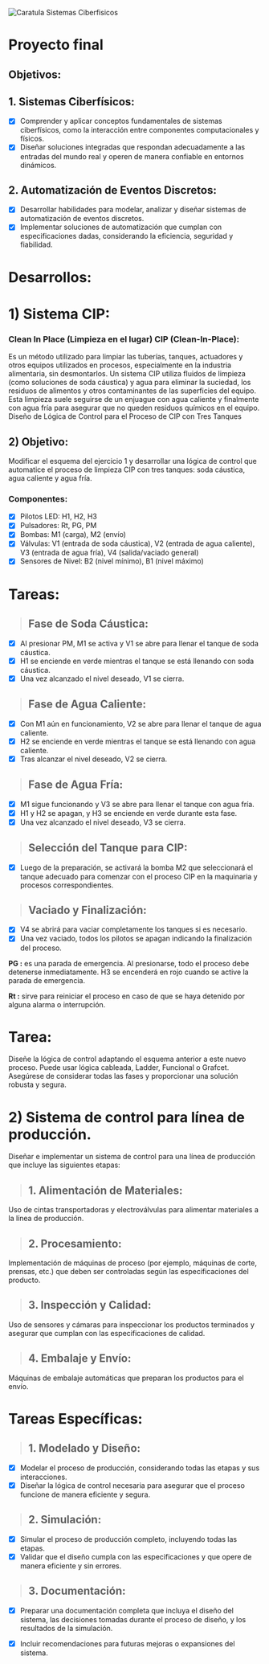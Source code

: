 

![Caratula Sistemas Ciberfisicos](https://github.com/guelo2019/Sistemas-Ciberfisico---Proyecto-Final/assets/46485082/6fa2dbfe-ddd7-4853-aa6c-683e441aff25)

# Proyecto final
## Objetivos: 

## 1. **Sistemas Ciberfísicos:** 
- [x] Comprender y aplicar conceptos fundamentales de sistemas ciberfísicos, como la interacción entre componentes computacionales y físicos. 
- [x] Diseñar soluciones integradas que respondan adecuadamente a las entradas del mundo real y operen de manera confiable en entornos dinámicos.
 
## 2. **Automatización de Eventos Discretos:** 
- [x] Desarrollar habilidades para modelar, analizar y diseñar sistemas de automatización de eventos discretos. 
- [x] Implementar soluciones de automatización que cumplan con especificaciones dadas, considerando la eficiencia, seguridad y fiabilidad. 

##

# Desarrollos:

# 1) **Sistema CIP:** 

### Clean In Place (Limpieza en el lugar) CIP (Clean-In-Place):

Es un método utilizado para limpiar las tuberías, tanques, actuadores y otros equipos utilizados en procesos, especialmente en la industria alimentaria, sin desmontarlos. Un sistema CIP utiliza fluidos de 
limpieza (como soluciones de soda cáustica) y agua para eliminar la suciedad, los residuos de alimentos y otros contaminantes de las superficies del equipo. Esta limpieza suele seguirse de un enjuague con agua caliente y finalmente con agua fría para asegurar que no 
queden residuos químicos en el equipo. Diseño de Lógica de Control para el Proceso de CIP con Tres Tanques

## 2) **Objetivo:** 
Modificar el esquema del ejercicio 1 y desarrollar una lógica de control que automatice el proceso de limpieza CIP con tres tanques: soda cáustica, agua caliente y agua fría. 

### **Componentes:**

- [x] Pilotos LED: H1, H2, H3 
- [x] Pulsadores: Rt, PG, PM 
- [x] Bombas: M1 (carga), M2 (envío) 
- [x] Válvulas: V1 (entrada de soda cáustica), V2 (entrada de agua caliente), V3 (entrada de agua fría), V4 (salida/vaciado general) 
- [x] Sensores de Nivel: B2 (nivel mínimo), B1 (nivel máximo) 

# Tareas:

>## Fase de Soda Cáustica:
- [x] Al presionar PM, M1 se activa y V1 se abre para llenar el tanque de soda cáustica. 
- [x] H1 se enciende en verde mientras el tanque se está llenando con soda cáustica. 
- [x] Una vez alcanzado el nivel deseado, V1 se cierra. 

>## Fase de Agua Caliente:

- [x] Con M1 aún en funcionamiento, V2 se abre para llenar el tanque de agua caliente. 
- [x] H2 se enciende en verde mientras el tanque se está llenando con agua caliente. 
- [x] Tras alcanzar el nivel deseado, V2 se cierra. 

>## Fase de Agua Fría:

- [x] M1 sigue funcionando y V3 se abre para llenar el tanque con agua fría. 
- [x] H1 y H2 se apagan, y H3 se enciende en verde durante esta fase. 
- [x] Una vez alcanzado el nivel deseado, V3 se cierra. 

>## Selección del Tanque para CIP:

- [x] Luego de la preparación, se activará la bomba M2 que seleccionará el tanque adecuado para comenzar con el proceso CIP en la maquinaria y procesos correspondientes. 

>## Vaciado y Finalización:

- [x] V4 se abrirá para vaciar completamente los tanques si es necesario. 
- [x] Una vez vaciado, todos los pilotos se apagan indicando la finalización del proceso.

**PG :** es una parada de emergencia. Al presionarse, todo el proceso debe detenerse inmediatamente. H3 se encenderá en rojo cuando se active la parada de emergencia. 

**Rt :** sirve para reiniciar el proceso en caso de que se haya detenido por alguna alarma o interrupción. 

# Tarea:

Diseñe la lógica de control adaptando el esquema anterior a este nuevo proceso. Puede usar lógica cableada, Ladder, Funcional o Grafcet. Asegúrese de considerar todas las fases y proporcionar una solución robusta y segura. 



##
##



# 2) **Sistema de control para línea de producción.** 

Diseñar e implementar un sistema de control para una línea de producción que incluye las siguientes etapas: 


>## **1. Alimentación de Materiales:** 
Uso de cintas transportadoras y electroválvulas para alimentar materiales a la línea de producción.

>## **2. Procesamiento:** 
Implementación de máquinas de proceso (por ejemplo, máquinas de corte, prensas, etc.) que deben ser controladas según las especificaciones del producto. 

>## **3. Inspección y Calidad:** 
Uso de sensores y cámaras para inspeccionar los productos terminados y asegurar que cumplan con las especificaciones de calidad.

>## **4. Embalaje y Envío:** 
Máquinas de embalaje automáticas que preparan los productos para el envío. 

# Tareas Específicas: 

>## **1. Modelado y Diseño:**
    
- [x] Modelar el proceso de producción, considerando todas las etapas y sus interacciones. 
- [x] Diseñar la lógica de control necesaria para asegurar que el proceso funcione de manera eficiente y segura. 

>## **2. Simulación:** 

- [x] Simular el proceso de producción completo, incluyendo todas las etapas.
- [x] Validar que el diseño cumpla con las especificaciones y que opere de manera eficiente y sin errores. 

>## **3. Documentación:** 

- [x] Preparar una documentación completa que incluya el diseño del sistema, las decisiones tomadas durante el proceso de diseño, y los resultados de la simulación. 
- [x] Incluir recomendaciones para futuras mejoras o expansiones del sistema.


